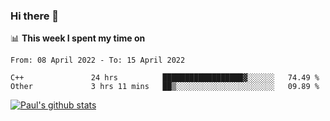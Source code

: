 ### Hi there 👋

📊 **This week I spent my time on**
<!--START_SECTION:waka-->

```text
From: 08 April 2022 - To: 15 April 2022

C++               24 hrs          ██████████████████▓░░░░░░   74.49 %
Other             3 hrs 11 mins   ██▒░░░░░░░░░░░░░░░░░░░░░░   09.89 %
```

<!--END_SECTION:waka-->


[![Paul's github stats](https://github-readme-stats.vercel.app/api?username=mickeyouyou&theme=dracula&show_icons=true)](https://github.com/anuraghazra/github-readme-stats)
